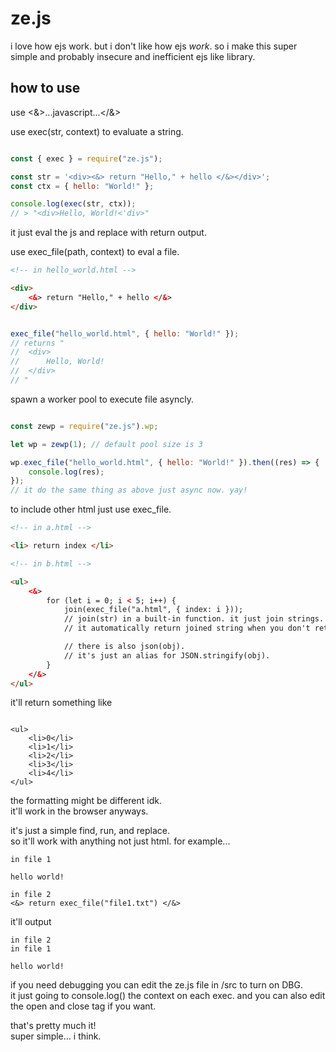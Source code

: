 
# ze.js

i love how ejs work. but i don't like how ejs *work*.
so i make this super simple and probably insecure and inefficient ejs like library.

## how to use
use <&>...javascript...</&>

use exec(str, context) to evaluate a string.
```js

const { exec } = require("ze.js");

const str = '<div><&> return "Hello," + hello </&></div>';
const ctx = { hello: "World!" };

console.log(exec(str, ctx));
// > "<div>Hello, World!<'div>"


```
it just eval the js and replace with return output.

use exec\_file(path, context) to eval a file.
```html
<!-- in hello_world.html -->

<div>
    <&> return "Hello," + hello </&>
</div>

```
```js

exec_file("hello_world.html", { hello: "World!" });
// returns "
//  <div>
//      Hello, World!
//  </div>
// "

```

spawn a worker pool to execute file asyncly.
```js

const zewp = require("ze.js").wp;

let wp = zewp(1); // default pool size is 3

wp.exec_file("hello_world.html", { hello: "World!" }).then((res) => {
    console.log(res);
});
// it do the same thing as above just async now. yay!


```

to include other html just use exec\_file.
```html
<!-- in a.html -->

<li> return index </li>

```
```html
<!-- in b.html -->

<ul>
    <&>
        for (let i = 0; i < 5; i++) {
            join(exec_file("a.html", { index: i }));
            // join(str) in a built-in function. it just join strings.
            // it automatically return joined string when you don't return anything

            // there is also json(obj).
            // it's just an alias for JSON.stringify(obj).
        }
    </&>
</ul>
```
it'll return something like
```

<ul>
    <li>0</li>
    <li>1</li>
    <li>2</li>
    <li>3</li>
    <li>4</li>
</ul>

```
the formatting might be different idk.  
it'll work in the browser anyways.

it's just a simple find, run, and replace.  
so it'll work with anything not just html.
for example...
```
in file 1

hello world!
```
```
in file 2
<&> return exec_file("file1.txt") </&>
```
it'll output
```
in file 2
in file 1

hello world!
```

if you need debugging you can edit the ze.js file in /src to turn on DBG.  
it just going to console.log() the context on each exec.
and you can also edit the open and close tag if you want. 

that's pretty much it!  
super simple... i think.  
